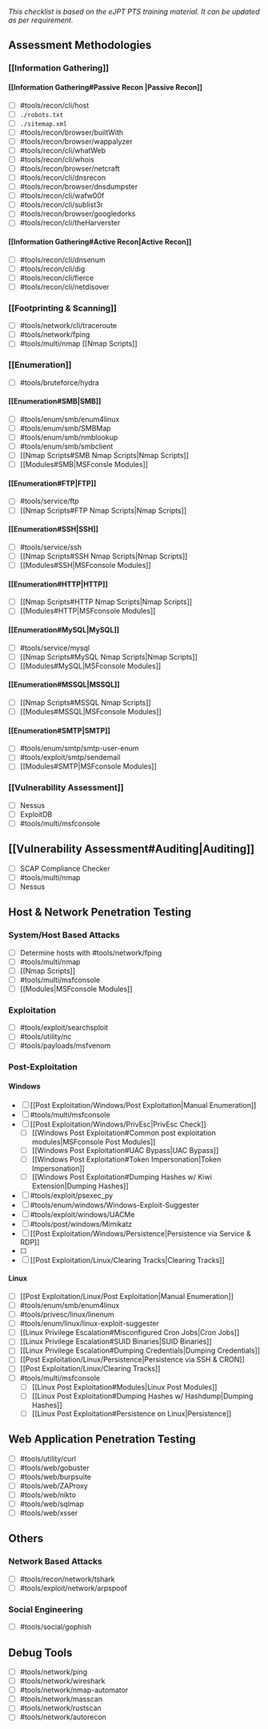 *This checklist is based on the eJPT PTS training material. It can be updated as per requirement.*
## Assessment Methodologies
### [[Information Gathering]]
#### [[Information Gathering#Passive Recon |Passive Recon]]
- [ ] #tools/recon/cli/host 
- [ ] `./robots.txt`
- [ ] `./sitemap.xml`
- [ ] #tools/recon/browser/builtWith 
- [ ] #tools/recon/browser/wappalyzer 
- [ ] #tools/recon/cli/whatWeb 
- [ ] #tools/recon/cli/whois 
- [ ] #tools/recon/browser/netcraft 
- [ ] #tools/recon/cli/dnsrecon 
- [ ] #tools/recon/browser/dnsdumpster 
- [ ] #tools/recon/cli/wafw00f 
- [ ] #tools/recon/cli/sublist3r 
- [ ] #tools/recon/browser/googledorks 
- [ ] #tools/recon/cli/theHarverster 

#### [[Information Gathering#Active Recon|Active Recon]]
- [ ] #tools/recon/cli/dnsenum 
- [ ] #tools/recon/cli/dig 
- [ ] #tools/recon/cli/fierce 
- [ ] #tools/recon/cli/netdisover 

### [[Footprinting & Scanning]]
- [ ] #tools/network/cli/traceroute 
- [ ] #tools/network/fping 
- [ ] #tools/multi/nmap [[Nmap Scripts]]

### [[Enumeration]]
- [ ] #tools/bruteforce/hydra 

#### [[Enumeration#SMB|SMB]]
- [ ] #tools/enum/smb/enum4linux 
- [ ] #tools/enum/smb/SMBMap 
- [ ] #tools/enum/smb/nmblookup 
- [ ] #tools/enum/smb/smbclient 
- [ ] [[Nmap Scripts#SMB Nmap Scripts|Nmap Scripts]]
- [ ] [[Modules#SMB|MSFconsle Modules]]

#### [[Enumeration#FTP|FTP]]
- [ ] #tools/service/ftp 
- [ ] [[Nmap Scripts#FTP Nmap Scripts|Nmap Scripts]]

#### [[Enumeration#SSH|SSH]]
- [ ] #tools/service/ssh 
- [ ] [[Nmap Scripts#SSH Nmap Scripts|Nmap Scripts]]
- [ ] [[Modules#SSH|MSFconsole Modules]]

#### [[Enumeration#HTTP|HTTP]]
- [ ] [[Nmap Scripts#HTTP Nmap Scripts|Nmap Scripts]]
- [ ] [[Modules#HTTP|MSFconsole Modules]]

#### [[Enumeration#MySQL|MySQL]]
- [ ] #tools/service/mysql 
- [ ] [[Nmap Scripts#MySQL Nmap Scripts|Nmap Scripts]]
- [ ] [[Modules#MySQL|MSFconsole Modules]]

#### [[Enumeration#MSSQL|MSSQL]]
- [ ] [[Nmap Scripts#MSSQL Nmap Scripts]]
- [ ] [[Modules#MSSQL|MSFconsole Modules]]

#### [[Enumeration#SMTP|SMTP]]
- [ ] #tools/enum/smtp/smtp-user-enum 
- [ ] #tools/exploit/smtp/sendemail 
- [ ] [[Modules#SMTP|MSFconsole Modules]]

### [[Vulnerability Assessment]]
- [ ] Nessus
- [ ] ExploitDB
- [ ] #tools/multi/msfconsole 

## [[Vulnerability Assessment#Auditing|Auditing]]
- [ ] SCAP Compliance Checker
- [ ] #tools/multi/nmap 
- [ ] Nessus

## Host & Network Penetration Testing
### System/Host Based Attacks
- [ ] Determine hosts with #tools/network/fping 
- [ ] #tools/multi/nmap 
- [ ] [[Nmap Scripts]]
- [ ] #tools/multi/msfconsole 
- [ ] [[Modules|MSFconsole Modules]]
### Exploitation
- [ ] #tools/exploit/searchsploit 
- [ ] #tools/utility/nc 
- [ ] #tools/payloads/msfvenom 
### Post-Exploitation
#### Windows
- [ ] [[Post Exploitation/Windows/Post Exploitation|Manual Enumeration]]
- [ ] #tools/multi/msfconsole 
- [ ] [[Post Exploitation/Windows/PrivEsc|PrivEsc Check]] 
	- [ ] [[Windows Post Exploitation#Common post exploitation modules|MSFconsole Post Modules]]
	- [ ] [[Windows Post Exploitation#UAC Bypass|UAC Bypass]]
	- [ ] [[Windows Post Exploitation#Token Impersonation|Token Impersonation]]
	- [ ] [[Windows Post Exploitation#Dumping Hashes w/ Kiwi Extension|Dumping Hashes]]
- [ ] #tools/exploit/psexec_py 
- [ ] #tools/enum/windows/Windows-Exploit-Suggester 
- [ ] #tools/exploit/windows/UACMe 
- [ ] #tools/post/windows/Mimikatz 
- [ ] [[Post Exploitation/Windows/Persistence|Persistence via Service & RDP]]
- [ ] 
- [ ] [[Post Exploitation/Linux/Clearing Tracks|Clearing Tracks]]

#### Linux
- [ ] [[Post Exploitation/Linux/Post Exploitation|Manual Enumeration]]
- [ ] #tools/enum/smb/enum4linux 
- [ ] #tools/privesc/linux/linenum 
- [ ] #tools/enum/linux/linux-exploit-suggester 
- [ ] [[Linux Privilege Escalation#Misconfigured Cron Jobs|Cron Jobs]]
- [ ] [[Linux Privilege Escalation#SUID Binaries|SUID Binaries]]
- [ ] [[Linux Privilege Escalation#Dumping Credentials|Dumping Credentials]]
- [ ] [[Post Exploitation/Linux/Persistence|Persistence via SSH & CRON]]
- [ ] [[Post Exploitation/Linux/Clearing Tracks]]
- [ ] #tools/multi/msfconsole 
	- [ ] [[Linux Post Exploitation#Modules|Linux Post Modules]]
	- [ ] [[Linux Post Exploitation#Dumping Hashes w/ Hashdump|Dumping Hashes]]
	- [ ] [[Linux Post Exploitation#Persistence on Linux|Persistence]]

## Web Application Penetration Testing
- [ ] #tools/utility/curl 
- [ ] #tools/web/gobuster 
- [ ] #tools/web/burpsuite 
- [ ] #tools/web/ZAProxy 
- [ ] #tools/web/nikto 
- [ ] #tools/web/sqlmap 
- [ ] #tools/web/xsser 

## Others
### Network Based Attacks
- [ ] #tools/recon/network/tshark 
- [ ] #tools/exploit/network/arpspoof 

### Social Engineering
- [ ] #tools/social/gophish 

## Debug Tools
- [ ] #tools/network/ping 
- [ ] #tools/network/wireshark 
- [ ] #tools/network/nmap-automator 
- [ ] #tools/network/masscan 
- [ ] #tools/network/rustscan 
- [ ] #tools/network/autorecon 